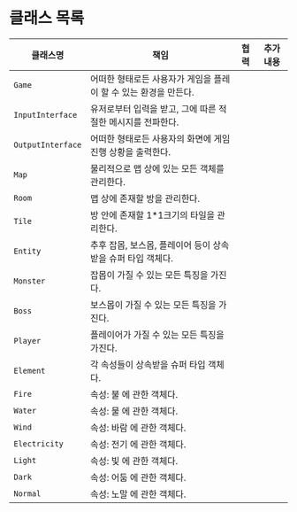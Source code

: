 # 클래스 목록
| 클래스명 | 책임 | 협력 | 추가 내용 |
| - | - | - | - |
| `Game` | 어떠한 형태로든 사용자가 게임을 플레이 할 수 있는 환경을 만든다. |  |  |  |
| `InputInterface` | 유저로부터 입력을 받고, 그에 따른 적절한 메시지를 전파한다. |  |  |  |
| `OutputInterface` | 어떠한 형태로든 사용자의 화면에 게임 진행 상황을 출력한다. |  |  |  |
| `Map` | 물리적으로 맵 상에 있는 모든 객체를 관리한다. |  |  |  |
| `Room` | 맵 상에 존재할 방을 관리한다. |  |  |  |
| `Tile` | 방 안에 존재할 1*1크기의 타일을 관리한다. |  |  |  |
| `Entity` | 추후 잡몹, 보스몹, 플레이어 등이 상속받을 슈퍼 타입 객체다. |  |  |  |
| `Monster` | 잡몹이 가질 수 있는 모든 특징을 가진다. |  |  |  |
| `Boss` | 보스몹이 가질 수 있는 모든 특징을 가진다.|  |  |  |
| `Player` | 플레이어가 가질 수 있는 모든 특징을 가진다. |  |  |  |
| `Element` | 각 속성들이 상속받을 슈퍼 타입 객체다. |  |  |  |
| `Fire` | 속성: 불 에 관한 객체다. |  |  |  |
| `Water` | 속성: 물 에 관한 객체다. |  |  |  |
| `Wind` | 속성: 바람 에 관한 객체다. |  |  |  |
| `Electricity` | 속성: 전기 에 관한 객체다.|  |  |  |
| `Light` | 속성: 빛 에 관한 객체다. |  |  |  |
| `Dark` | 속성: 어둠 에 관한 객체다. |  |  |  |
| `Normal` | 속성: 노말 에 관한 객체다. |  |  |  |